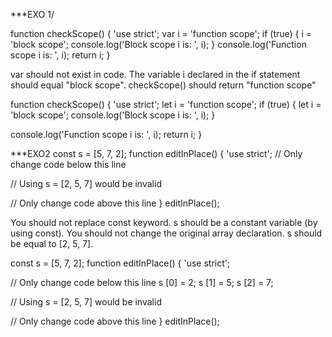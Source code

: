 ***EXO 1/

function checkScope() {
  'use strict';
  var i = 'function scope';
  if (true) {
    i = 'block scope';
    console.log('Block scope i is: ', i);
  }
  console.log('Function scope i is: ', i);
  return i;
}

var should not exist in code.
The variable i declared in the if statement should equal "block scope".
checkScope() should return "function scope"


function checkScope() {
  'use strict';
  let i = 'function scope';
  if (true) {
   let i = 'block scope';
    console.log('Block scope i is: ', i);
  }
  
  console.log('Function scope i is: ', i);
  return i;
}


***EXO2
const s = [5, 7, 2];
function editInPlace() {
  'use strict';
  // Only change code below this line

  // Using s = [2, 5, 7] would be invalid

  // Only change code above this line
}
editInPlace();

You should not replace const keyword.
s should be a constant variable (by using const).
You should not change the original array declaration.
s should be equal to [2, 5, 7].

const s = [5, 7, 2];
function editInPlace() {
  'use strict';

  // Only change code below this line
   s [0] = 2;
   s [1] = 5;
   s [2] = 7;

  // Using s = [2, 5, 7] would be invalid

  // Only change code above this line
}
editInPlace();
